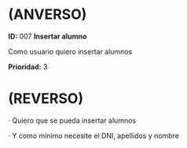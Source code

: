 # (ANVERSO)
**ID:** 007 **Insertar alumno**



Como usuario quiero insertar alumnos


**Prioridad:** 3
# (REVERSO)
· Quiero que se pueda insertar alumnos


· Y como mínimo necesite el DNI, apellidos y nombre
